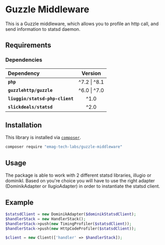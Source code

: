 # Guzzle Middleware
This is a Guzzle middleware, which allows you to profile an http call, and send information to statsd daemon.
## Requirements

### Dependencies

| Dependency | Version 
|:--- |:---:|
| **`php`** | ^7.2 &#124; ^8.1 |
| **`guzzlehttp/guzzle`** | ^6.0 &#124; ^7.0 | 
| **`liuggio/statsd-php-client`** | ^1.0 | 
| **`slickdeals/statsd`** | ^2.0 |

## Installation

This library is installed via [`composer`](http://getcomposer.org).

```bash
composer require "emag-tech-labs/guzzle-middleware"
```

## Usage
The package is able to work with 2 different statsd libraries, illugio or dominikl. Based on you're choice you will have to use the right adapter (DominikAdapter or IlugioAdapter) in order to instantiate the statsd client.  

## Example


```php
$statsdClient = new DominikAdapter($dominikStatsdClient);
$handlerStack = new HandlerStack();
$handlerStack->push(new TimingProfiler($statsdClient));
$handlerStack->push(new HttpCodeProfiler($statsdClient));

$client = new Client(['handler' => $handlerStack]);
```

 
